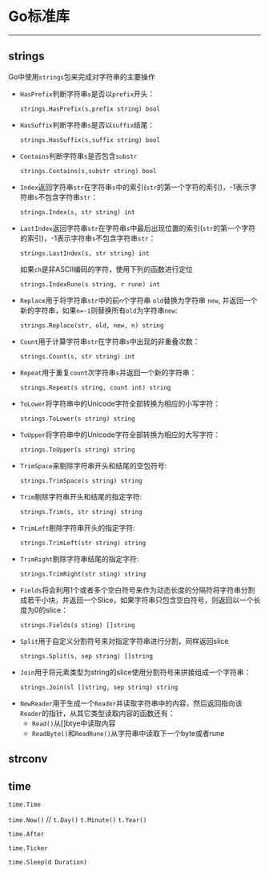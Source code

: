 # Go标准库

---
## strings
Go中使用`strings`包来完成对字符串的主要操作
+ `HasPrefix`判断字符串`s`是否以`prefix`开头：
    ```text
  strings.HasPrefix(s,prefix string) bool
    ```
+ `HasSuffix`判断字符串`s`是否以`suffix`结尾：
    ```text
  strings.HasSuffix(s,suffix string) bool
    ```
+ `Contains`判断字符串`s`是否包含`substr`
    ```text
  strings.Contains(s,substr string) bool
    ```
+ `Index`返回字符串`str`在字符串`s`中的索引(`str`的第一个字符的索引)，-1表示字符串`s`不包含字符串`str`：
    ```text
  strings.Index(s, str string) int
    ```
+ `LastIndex`返回字符串`str`在字符串`s`中最后出现位置的索引(`str`的第一个字符的索引)，-1表示字符串`s`不包含字符串`str`：
    ```text
  strings.LastIndex(s, str string) int
    ```
    如果`ch`是非ASCII编码的字符，使用下列的函数进行定位
    ```text
  strings.IndexRune(s string, r rune) int
    ```
+ `Replace`用于将字符串`str`中的前`n`个字符串 `old`替换为字符串 `new`, 并返回一个新的字符串，如果`n=-1`则替换所有`old`为字符串`new`:
    ```text
  strings.Replace(str, old, new, n) string
    ```
+ `Count`用于计算字符串`str`在字符串`s`中出现的非重叠次数：
    ```text
  strings.Count(s, str string) int
    ```
+ `Repeat`用于重复`count`次字符串`s`并返回一个新的字符串：
    ```text
  strings.Repeat(s string, count int) string
    ```
+ `ToLower`将字符串中的Unicode字符全部转换为相应的小写字符：
    ```text
  strings.ToLower(s string) string
    ```
+ `ToUpper`将字符串中的Unicode字符全部转换为相应的大写字符：
    ```text
  strings.ToUpper(s string) string
    ```
+ `TrimSpace`来剔除字符串开头和结尾的空包符号:
    ```text
  strings.TrimSpace(s string) string
    ```
+ `Trim`剔除字符串开头和结尾的指定字符:
    ```text
  strings.Trim(s, str string) string
    ```
+ `TrimLeft`剔除字符串开头的指定字符:
    ```text
  strings.TrimLeft(str string) string
    ```
+ `TrimRight`剔除字符串结尾的指定字符:
    ```text
  strings.TrimRight(str sting) string
    ```
+ `Fields`将会利用1个或者多个空白符号来作为动态长度的分隔符将字符串分割成若干小块，并返回一个Slice，如果字符串只包含空白符号，则返回以一个长度为0的slice：
    ```text
  strings.Fields(s sting) []string
    ```
+ `Split`用于自定义分割符号来对指定字符串进行分割，同样返回slice
    ```text
  strings.Split(s, sep string) []string
    ```
+ `Join`用于将元素类型为string的slice使用分割符号来拼接组成一个字符串：
    ```text
  strings.Join(sl []string, sep string) string
    ```
+ `NewReader`用于生成一个`Reader`并读取字符串中的内容，然后返回指向该`Reader`的指针，从其它类型读取内容的函数还有：
    + `Read()`从[]btye中读取内容
    + `ReadByte()`和`ReadRune()`从字符串中读取下一个byte或者rune

## strconv

## time 
`time.Time`

`time.Now()` // `t.Day()` `t.Minute()` `t.Year()`

`time.After`

`time.Ticker`

`time.Sleep(d Duration)`


